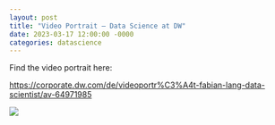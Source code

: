 ```yaml
---
layout: post
title: "Video Portrait – Data Science at DW"
date: 2023-03-17 12:00:00 -0000
categories: datascience
---
```


Find the video portrait here:

<a href="https://corporate.dw.com/de/videoportr%C3%A4t-fabian-lang-data-scientist/av-64971985" target="_blank">https://corporate.dw.com/de/videoportr%C3%A4t-fabian-lang-data-scientist/av-64971985</a>


<a href="[https://corporate.dw.com/de/videoportr%C3%A4t-fabian-lang-data-scientist/av-64971985](https://corporate.dw.com/de/videoportr%C3%A4t-fabian-lang-data-scientist/av-64971985)" target="_blank"><img src="/images/ds-video.png"></a>
